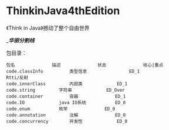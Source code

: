 # ThinkinJava4thEdition
 《Think in Java》撼动了整个自由世界

____________华丽分割线___________

包目录：
	
	包名				描述				状态				核心|重点
	code.classInfo			类型信息				ED_1				Rtti/反射
	code.innerClass			内部类				ED_1
	code.string			字符串				ED_Over				
	code.container			容器				ED_1
	code.IO				java IO系统			ED_0
	code.enum			枚举				ED_0
	code.annotation			注解				ED_0
	code.concurrency		并发性				ED_0
